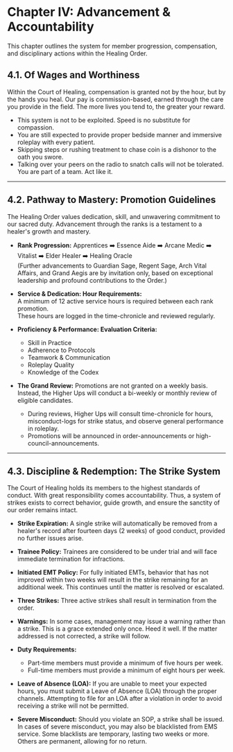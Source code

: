 # Chapter IV: Advancement & Accountability

This chapter outlines the system for member progression, compensation, and disciplinary actions within the Healing Order.

## 4.1. Of Wages and Worthiness

Within the Court of Healing, compensation is granted not by the hour, but by the hands you heal. Our pay is commission-based, earned through the care you provide in the field. The more lives you tend to, the greater your reward.

- This system is not to be exploited. Speed is no substitute for compassion.  
- You are still expected to provide proper bedside manner and immersive roleplay with every patient.  
- Skipping steps or rushing treatment to chase coin is a dishonor to the oath you swore.  
- Talking over your peers on the radio to snatch calls will not be tolerated. You are part of a team. Act like it.

---

## 4.2. Pathway to Mastery: Promotion Guidelines

The Healing Order values dedication, skill, and unwavering commitment to our sacred duty. Advancement through the ranks is a testament to a healer's growth and mastery.

- **Rank Progression:** Apprentices ➡️ Essence Aide ➡️ Arcane Medic ➡️ Vitalist ➡️ Elder Healer ➡️ Healing Oracle  
  (Further advancements to Guardian Sage, Regent Sage, Arch Vital Affairs, and Grand Aegis are by invitation only, based on exceptional leadership and profound contributions to the Order.)

- **Service & Dedication: Hour Requirements:**  
  A minimum of 12 active service hours is required between each rank promotion.  
  These hours are logged in the time-chronicle and reviewed regularly.

- **Proficiency & Performance: Evaluation Criteria:**  
  - Skill in Practice  
  - Adherence to Protocols  
  - Teamwork & Communication  
  - Roleplay Quality  
  - Knowledge of the Codex

- **The Grand Review:** Promotions are not granted on a weekly basis. Instead, the Higher Ups will conduct a bi-weekly or monthly review of eligible candidates.  
  - During reviews, Higher Ups will consult time-chronicle for hours, misconduct-logs for strike status, and observe general performance in roleplay.  
  - Promotions will be announced in order-announcements or high-council-announcements.

---

## 4.3. Discipline & Redemption: The Strike System

The Court of Healing holds its members to the highest standards of conduct. With great responsibility comes accountability. Thus, a system of strikes exists to correct behavior, guide growth, and ensure the sanctity of our order remains intact.

- **Strike Expiration:** A single strike will automatically be removed from a healer's record after fourteen days (2 weeks) of good conduct, provided no further issues arise.

- **Trainee Policy:** Trainees are considered to be under trial and will face immediate termination for infractions.

- **Initiated EMT Policy:** For fully initiated EMTs, behavior that has not improved within two weeks will result in the strike remaining for an additional week. This continues until the matter is resolved or escalated.

- **Three Strikes:** Three active strikes shall result in termination from the order.

- **Warnings:** In some cases, management may issue a warning rather than a strike. This is a grace extended only once. Heed it well. If the matter addressed is not corrected, a strike will follow.

- **Duty Requirements:**  
  - Part-time members must provide a minimum of five hours per week.  
  - Full-time members must provide a minimum of eight hours per week.

- **Leave of Absence (LOA):** If you are unable to meet your expected hours, you must submit a Leave of Absence (LOA) through the proper channels. Attempting to file for an LOA after a violation in order to avoid receiving a strike will not be permitted.

- **Severe Misconduct:** Should you violate an SOP, a strike shall be issued. In cases of severe misconduct, you may also be blacklisted from EMS service. Some blacklists are temporary, lasting two weeks or more. Others are permanent, allowing for no return.